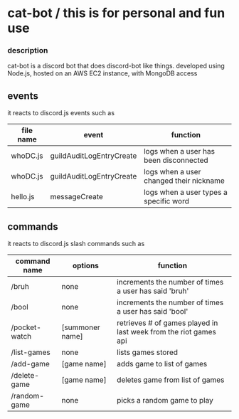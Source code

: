# cat-bot / this is for personal and fun use

### description
cat-bot is a discord bot that does discord-bot like things.
developed using Node.js, hosted on an AWS EC2 instance, with MongoDB access


## events
it reacts to discord.js events such as 

  |  file name  |  event  |  function  |
  |  ------------  |  -------  |  --------  |
  |  whoDC.js  |  guildAuditLogEntryCreate  |  logs when a user has been disconnected |
  |  whoDC.js  |  guildAuditLogEntryCreate  |  logs when a user changed their nickname |
  |  hello.js  |  messageCreate  |  logs when a user types a specific word  |

## commands
it reacts to discord.js slash commands such as

  |  command name  |  options  |  function  |
  |  ------------  |  -------  |  --------  |
  |  /bruh  |  none  |  increments the number of times a user has said 'bruh' |
  |  /bool  |  none  |  increments the number of times a user has said 'bool' |
  |  /pocket-watch  |  [summoner name]  |  retrieves # of games played in last week from the riot games api  |
  |  /list-games  |  none  |  lists games stored  |
  |  /add-game  |  [game name]  |  adds game to list of games  |
  |  /delete-game  |  [game name]  | deletes game from list of games  |
  |  /random-game  |  none  | picks a random game to play  |

